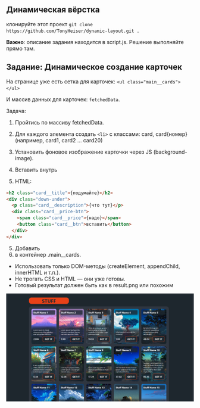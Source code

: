 ## Динамическая вёрстка
клонируйте этот проект ```git clone https://github.com/TonyHeiser/dynamic-layout.git .```

**Важно**: описание задания находится в script.js. Решение выполняйте прямо там.


## Задание: Динамическое создание карточек

На странице уже есть сетка для карточек:
```<ul class="main__cards"></ul>```

И массив данных для карточек: ```fetchedData```.

Задача:
1. Пройтись по массиву fetchedData.

2. Для каждого элемента создать ```<li>``` с классами: card, card{номер} (например, card1, card2 … card20)

3. Установить фоновое изображение карточки через JS (background-image).

4. Вставить внутрь <li> HTML:
  ```html
  <h2 class="card__title">{подумайте}</h2>
  <div class="down-under">
    <p class="card__description">{что тут}</p>
    <div class="card__price-btn">
      <span class="card__price">{надо}</span>
      <button class="card__btn">вставить</button>
    </div>
  </div>
  ```

5. Добавить <li> в контейнер .main__cards.

* Использовать только DOM-методы (createElement, appendChild, innerHTML и т.п.).
* Не трогать CSS и HTML — они уже готовы.
* Готовый результат должен быть как в result.png или похожим


![Reference](result.png)